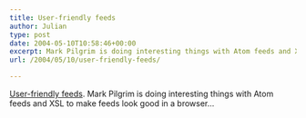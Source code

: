 ```yaml
---
title: User-friendly feeds
author: Julian
type: post
date: 2004-05-10T10:58:46+00:00
excerpt: Mark Pilgrim is doing interesting things with Atom feeds and XSL to make feeds look good in a browser...
url: /2004/05/10/user-friendly-feeds/

---
```

[User-friendly feeds][1]. Mark Pilgrim is doing interesting things with Atom feeds and XSL to make feeds look good in a browser&#8230;

 [1]: http://diveintomark.org/archives/2004/05/04/user-friendly-feeds-2